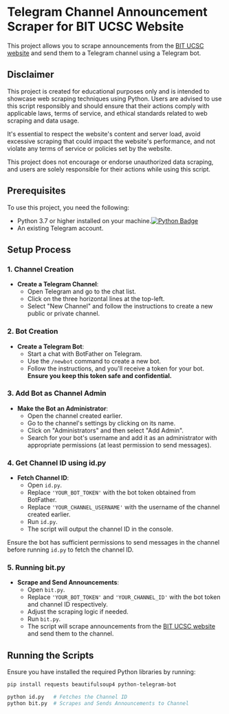 # Telegram Channel Announcement Scraper for BIT UCSC Website

This project allows you to scrape announcements from the [BIT UCSC website](https://www.bit.lk/index.php/category/announcement/) and send them to a Telegram channel using a Telegram bot.

## Disclaimer

This project is created for educational purposes only and is intended to showcase web scraping techniques using Python. Users are advised to use this script responsibly and should ensure that their actions comply with applicable laws, terms of service, and ethical standards related to web scraping and data usage. 

It's essential to respect the website's content and server load, avoid excessive scraping that could impact the website's performance, and not violate any terms of service or policies set by the website.

This project does not encourage or endorse unauthorized data scraping, and users are solely responsible for their actions while using this script.

## Prerequisites

To use this project, you need the following:

- Python 3.7 or higher installed on your machine.[![Python Badge](https://img.shields.io/badge/Python-3776AB?logo=python&logoColor=white)](https://www.python.org/)
- An existing Telegram account.

## Setup Process

### 1. Channel Creation

- **Create a Telegram Channel**:
    - Open Telegram and go to the chat list.
    - Click on the three horizontal lines at the top-left.
    - Select "New Channel" and follow the instructions to create a new public or private channel.

### 2. Bot Creation

- **Create a Telegram Bot**:
    - Start a chat with BotFather on Telegram.
    - Use the `/newbot` command to create a new bot.
    - Follow the instructions, and you'll receive a token for your bot. **Ensure you keep this token safe and confidential.**

### 3. Add Bot as Channel Admin

- **Make the Bot an Administrator**:
    - Open the channel created earlier.
    - Go to the channel's settings by clicking on its name.
    - Click on "Administrators" and then select "Add Admin".
    - Search for your bot's username and add it as an administrator with appropriate permissions (at least permission to send messages).

### 4. Get Channel ID using id.py

- **Fetch Channel ID**:
    - Open `id.py`.
    - Replace `'YOUR_BOT_TOKEN'` with the bot token obtained from BotFather.
    - Replace `'YOUR_CHANNEL_USERNAME'` with the username of the channel created earlier.
    - Run `id.py`.
    - The script will output the channel ID in the console.

Ensure the bot has sufficient permissions to send messages in the channel before running `id.py` to fetch the channel ID.

### 5. Running bit.py

- **Scrape and Send Announcements**:
    - Open `bit.py`.
    - Replace `'YOUR_BOT_TOKEN'` and `'YOUR_CHANNEL_ID'` with the bot token and channel ID respectively.
    - Adjust the scraping logic if needed.
    - Run `bit.py`.
    - The script will scrape announcements from the [BIT UCSC website](https://www.bit.lk/index.php/category/announcement/) and send them to the channel.

## Running the Scripts

Ensure you have installed the required Python libraries by running:
```bash
pip install requests beautifulsoup4 python-telegram-bot

python id.py   # Fetches the Channel ID
python bit.py  # Scrapes and Sends Announcements to Channel
